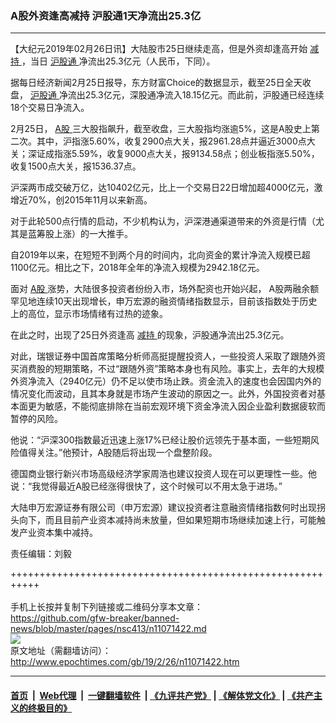 ### A股外资逢高减持 沪股通1天净流出25.3亿
------------------------

<p>
 【大纪元2019年02月26日讯】大陆股市25日继续走高，但是外资却逢高开始
 <a href="http://www.epochtimes.com/gb/tag/%E5%87%8F%E6%8C%81.html">
  减持
 </a>
 ，当日
 <a href="http://www.epochtimes.com/gb/tag/%E6%B2%AA%E8%82%A1%E9%80%9A.html">
  沪股通
 </a>
 净流出25.3亿元（人民币，下同）。
</p>
<p>
 据每日经济新闻2月25日报导，东方财富Choice的数据显示，截至25日全天收盘，
 <a href="http://www.epochtimes.com/gb/tag/%E6%B2%AA%E8%82%A1%E9%80%9A.html">
  沪股通
 </a>
 净流出25.3亿元，深股通净流入18.15亿元。而此前，沪股通已经连续18个交易日净流入。
</p>
<p>
 2月25日，
 <a href="http://www.epochtimes.com/gb/tag/a%E8%82%A1.html">
  A股
 </a>
 三大股指飙升，截至收盘，三大股指均涨逾5%，这是A股史上第二次。其中，沪指涨5.60%，收复2900点大关，报2961.28点并逼近3000点大关；深证成指涨5.59%，收复9000点大关，报9134.58点；创业板指涨5.50%，收复1500点大关，报1536.37点。
</p>
<p>
 沪深两市成交破万亿，达10402亿元，比上一个交易日22日增加超4000亿元，激增近70%，创2015年11月以来新高。
</p>
<p>
 对于此轮500点行情的启动，不少机构认为，沪深港通渠道带来的外资是行情（尤其是蓝筹股上涨）的一大推手。
</p>
<p>
 自2019年以来，在短短不到两个月的时间内，北向资金的累计净流入规模已超1100亿元。相比之下，2018年全年的净流入规模为2942.18亿元。
</p>
<p>
 面对
 <a href="http://www.epochtimes.com/gb/tag/a%E8%82%A1.html">
  A股
 </a>
 涨势，大陆很多投资者纷纷入市，场外配资也开始兴起， A股两融余额罕见地连续10天出现增长，申万宏源的融资情绪指数显示，目前该指数处于历史上的高位，显示市场情绪有过热的迹象。
</p>
<p>
 在此之时，出现了25日外资逢高
 <a href="http://www.epochtimes.com/gb/tag/%E5%87%8F%E6%8C%81.html">
  减持
 </a>
 的现象，沪股通净流出25.3亿元。
</p>
<p>
 对此，瑞银证券中国首席策略分析师高挺提醒投资人，一些投资人采取了跟随外资买消费股的短期策略，不过“跟随外资”策略本身也有风险。事实上，去年的大规模外资净流入（2940亿元）仍不足以使市场止跌。资金流入的速度也会因国内外的情况变化而波动，且其本身就是市场产生波动的原因之一。此外，外国投资者对基本面更为敏感，不能彻底排除在当前宏观环境下资金净流入因企业盈利数据疲软而暂停的风险。
</p>
<p>
 他说：“沪深300指数最近迅速上涨17%已经让股价远领先于基本面，一些短期风险值得关注。”他预计，A股随后将出现一个盘整阶段。
</p>
<p>
 德国商业银行新兴市场高级经济学家周浩也建议投资人现在可以更理性一些。他说：“我觉得最近A股已经涨得很快了，这个时候可以不用太急于进场。”
</p>
<p>
 大陆申万宏源证券有限公司（申万宏源）建议投资者注意融资情绪指数何时出现拐头向下，而且目前产业资本减持尚未放量，但如果短期市场继续加速上行，可能触发产业资本集中减持。
</p>
<p>
 责任编辑：刘毅
</p>

+++++++++++++++++++++++++++++++++++++++++++++++++++++++++++<br/><br/>
手机上长按并复制下列链接或二维码分享本文章：<br/>
https://github.com/gfw-breaker/banned-news/blob/master/pages/nsc413/n11071422.md <br/>
<a href='https://github.com/gfw-breaker/banned-news/blob/master/pages/nsc413/n11071422.md'><img src='https://github.com/gfw-breaker/banned-news/blob/master/pages/nsc413/n11071422.md.png'/></a> <br/>
原文地址（需翻墙访问）：http://www.epochtimes.com/gb/19/2/26/n11071422.htm


------------------------
#### [首页](https://github.com/gfw-breaker/banned-news/blob/master/README.md) &nbsp;|&nbsp; [Web代理](https://github.com/labour-camp/helloworld) &nbsp;|&nbsp; [一键翻墙软件](https://github.com/gfw-breaker/nogfw/blob/master/README.md) &nbsp;| [《九评共产党》](https://github.com/gfw-breaker/9ping.md/blob/master/README.md#九评之一评共产党是什么) | [《解体党文化》](https://github.com/gfw-breaker/jtdwh.md/blob/master/README.md) | [《共产主义的终极目的》](https://github.com/gfw-breaker/gczydzjmd.md/blob/master/README.md)

